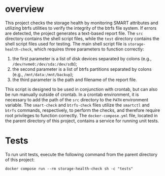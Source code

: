 
# overview

This project checks the storage health by monitoring SMART attributes and utilizing btrfs utilities to verify the integrity of the btrfs file system.
If errors are detected, the project generates a text-based report file.
The `src` directory contains the shell script files, while the `test` directory contains the shell script files used for testing.
The main shell script file is `storage-health-check`, which requires three parameters to function correctly:

 1. the first parameter is a list of disk devices separated by colons (e.g., `/dev/nvme0:/dev/sda:/dev/sdb`);
 2. the second parameter is a list of btrfs partitions separated by colons (e.g., `/mnt/data:/mnt/backup`);
 3. the third parameter is the path and filename of the report file.

This script is designed to be used in conjunction with crontab, but can also be run manually outside of crontab.
In a crontab environment, it is necessary to add the path of the `src` directory to the `PATH` environment variable.
The `smart-check` and `btrfs-check` files utilize the `smartctl` and `btrfs` commands, respectively, to perform the checks, and therefore require root privileges to function correctly.
The `docker-compose.yml` file, located in the parent directory of this project, contains a service for running unit tests.


# Tests

To run unit tests, execute the following command from the parent directory of this project:
```
docker compose run --rm storage-health-check sh -c "tests"
```
